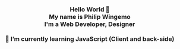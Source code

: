 
  <!-- Hi there! Feel free to make this your own but don't use my data -->
<div align="center">  
<h3>Hello World 👋<br> My name is Philip Wingemo<br>I'm a Web Developer, Designer
  <br>
  <br>
🌱 I’m currently learning JavaScript (Client and back-side) 
  
<!--
**wingemo/wingemo** is a ✨ _special_ ✨ repository because its `README.md` (this file) appears on your GitHub profile.

Here are some ideas to get you started:

- 🔭 I’m currently working on ...
- 🌱 I’m currently learning ...
- 👯 I’m looking to collaborate on ...
- 🤔 I’m looking for help with ...
- 💬 Ask me about ...
- 📫 How to reach me: ...
- 😄 Pronouns: ...
- ⚡ Fun fact: ...
-->

